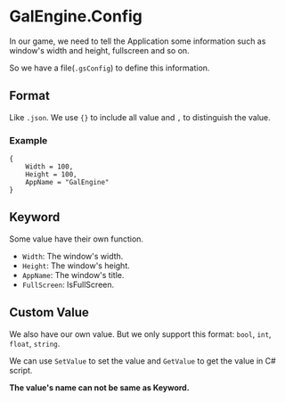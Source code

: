 # GalEngine.Config

In our game, we need to tell the Application some information such as window's width and height, fullscreen and so on.

So we have a file(`.gsConfig`) to define this information.

## Format

Like `.json`. We use `{}` to include all value and `,` to distinguish the value.

### Example 

```Config
{
    Width = 100,
    Height = 100,
    AppName = "GalEngine"
}
```

## Keyword

Some value have their own function.

- `Width`: The window's width.
- `Height`: The window's height.
- `AppName`: The window's title.
- `FullScreen`: IsFullScreen.

## Custom Value

We also have our own value.
But we only support this format: `bool`, `int`, `float`, `string`.

We can use `SetValue` to set the value and `GetValue` to get the value in C# script.

**The value's name can not be same as Keyword.** 